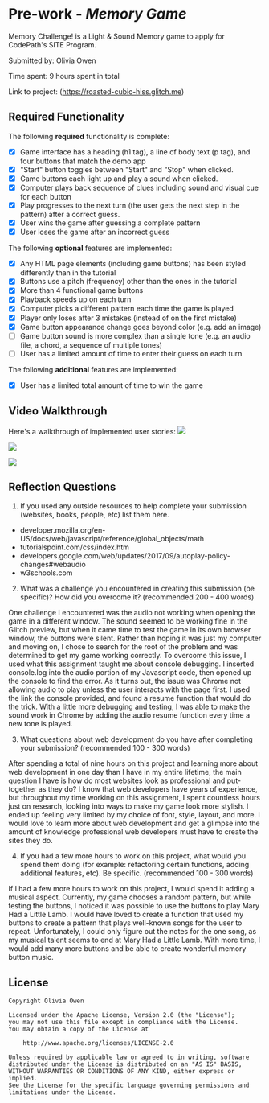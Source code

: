 # Pre-work - *Memory Game*

Memory Challenge! is a Light & Sound Memory game to apply for CodePath's SITE Program. 

Submitted by: Olivia Owen

Time spent: 9 hours spent in total

Link to project: (https://roasted-cubic-hiss.glitch.me)

## Required Functionality

The following **required** functionality is complete:

* [x] Game interface has a heading (h1 tag), a line of body text (p tag), and four buttons that match the demo app
* [x] "Start" button toggles between "Start" and "Stop" when clicked. 
* [x] Game buttons each light up and play a sound when clicked. 
* [x] Computer plays back sequence of clues including sound and visual cue for each button
* [x] Play progresses to the next turn (the user gets the next step in the pattern) after a correct guess. 
* [x] User wins the game after guessing a complete pattern
* [x] User loses the game after an incorrect guess

The following **optional** features are implemented:

* [x] Any HTML page elements (including game buttons) has been styled differently than in the tutorial
* [x] Buttons use a pitch (frequency) other than the ones in the tutorial
* [x] More than 4 functional game buttons
* [x] Playback speeds up on each turn
* [x] Computer picks a different pattern each time the game is played
* [x] Player only loses after 3 mistakes (instead of on the first mistake)
* [x] Game button appearance change goes beyond color (e.g. add an image)
* [ ] Game button sound is more complex than a single tone (e.g. an audio file, a chord, a sequence of multiple tones)
* [ ] User has a limited amount of time to enter their guess on each turn

The following **additional** features are implemented:

- [x] User has a limited total amount of time to win the game

## Video Walkthrough

Here's a walkthrough of implemented user stories:
![](https://i.imgur.com/MdSVY33.gif)

![](https://i.imgur.com/edec6lG.gif)

![](https://i.imgur.com/6eylzKG.gif)

## Reflection Questions
1. If you used any outside resources to help complete your submission (websites, books, people, etc) list them here. 

- developer.mozilla.org/en-US/docs/web/javascript/reference/global_objects/math
- tutorialspoint.com/css/index.htm
- developers.google.com/web/updates/2017/09/autoplay-policy-changes#webaudio
- w3schools.com

2. What was a challenge you encountered in creating this submission (be specific)? How did you overcome it? (recommended 200 - 400 words)

  One challenge I encountered was the audio not working when opening the game in a different window. The sound seemed to be working fine in the Glitch preview, but when it came time to test the game in its own browser window, the buttons were silent. Rather than hoping it was just my computer and moving on, I chose to search for the root of the problem and was determined to get my game working correctly. To overcome this issue, I used what this assignment taught me about console debugging. I inserted console.log into the audio portion of my Javascript code, then opened up the console to find the error. As it turns out, the issue was Chrome not allowing audio to play unless the user interacts with the page first. I used the link the console provided, and found a resume function that would do the trick. With a little more debugging and testing, I was able to make the sound work in Chrome by adding the audio resume function every time a new tone is played.

3. What questions about web development do you have after completing your submission? (recommended 100 - 300 words) 

After spending a total of nine hours on this project and learning more about web development in one day than I have in my entire lifetime, the main question I have is how do most websites look as professional and put-together as they do? I know that web developers have years of experience, but throughout my time working on this assignment, I spent countless hours just on research, looking into ways to make my game look more stylish. I ended up feeling very limited by my choice of font, style, layout, and more. I would love to learn more about web development and get a glimpse into the amount of knowledge professional web developers must have to create the sites they do.

4. If you had a few more hours to work on this project, what would you spend them doing (for example: refactoring certain functions, adding additional features, etc). Be specific. (recommended 100 - 300 words) 

If I had a few more hours to work on this project, I would spend it adding a musical aspect. Currently, my game chooses a random pattern, but while testing the buttons, I noticed it was possible to use the buttons to play Mary Had a Little Lamb. I would have loved to create a function that used my buttons to create a pattern that plays well-known songs for the user to repeat. Unfortunately, I could only figure out the notes for the one song, as my musical talent seems to end at Mary Had a Little Lamb. With more time, I would add many more buttons and be able to create wonderful memory button music.



## License

    Copyright Olivia Owen

    Licensed under the Apache License, Version 2.0 (the "License");
    you may not use this file except in compliance with the License.
    You may obtain a copy of the License at

        http://www.apache.org/licenses/LICENSE-2.0

    Unless required by applicable law or agreed to in writing, software
    distributed under the License is distributed on an "AS IS" BASIS,
    WITHOUT WARRANTIES OR CONDITIONS OF ANY KIND, either express or implied.
    See the License for the specific language governing permissions and
    limitations under the License.